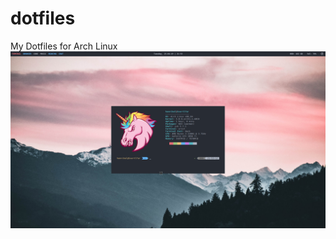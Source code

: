 # dotfiles
My Dotfiles for Arch Linux
![alt text](https://raw.githubusercontent.com/johannesagustinlr/dotfiles/master/Preview/Current%20Preview.png)

